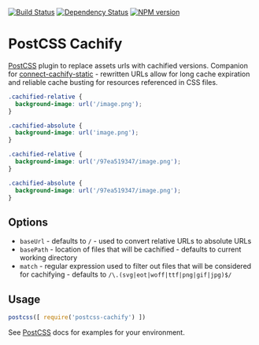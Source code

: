[![Build Status](https://img.shields.io/travis/code42day/postcss-cachify.svg)](http://travis-ci.org/code42day/postcss-cachify)
[![Dependency Status](https://img.shields.io/gemnasium/code42day/postcss-cachify.svg)](https://gemnasium.com/code42day/postcss-cachify)
[![NPM version](https://img.shields.io/npm/v/postcss-cachify.svg)](http://badge.fury.io/js/postcss-cachify)

# PostCSS Cachify

[PostCSS] plugin to replace assets urls with cachified versions. Companion for [connect-cachify-static] - rewritten URLs allow for long cache expiration and reliable cache busting for resources referenced in CSS files.


```css
.cachified-relative {
  background-image: url('/image.png');
}

.cachified-absolute {
  background-image: url('image.png');
}
```

```css
.cachified-relative {
  background-image: url('/97ea519347/image.png');
}

.cachified-absolute {
  background-image: url('/97ea519347/image.png');
}
```

## Options

- `baseUrl` - defaults to `/` - used to convert relative URLs to absolute URLs
- `basePath` - location of files that will be cachified - defaults to current working directory
- `match` - regular expression used to filter out files that will be considered for cachifying - defaults to `/\.(svg|eot|woff|ttf|png|gif|jpg)$/`

## Usage

```js
postcss([ require('postcss-cachify') ])
```

See [PostCSS] docs for examples for your environment.

[PostCSS]: https://github.com/postcss/postcss
[connect-cachify-static]: https://github.com/code42day/connect-cachify-static